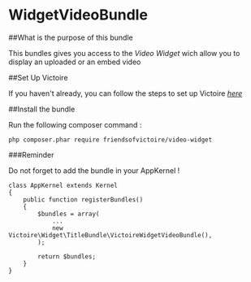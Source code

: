 # WidgetVideoBundle

##What is the purpose of this bundle

This bundles gives you access to the *Video Widget* wich allow you to display an uploaded or an embed video
 
##Set Up Victoire

If you haven't already, you can follow the steps to set up Victoire *[here](https://github.com/Victoire/victoire/blob/master/setup.md)*

##Install the bundle

Run the following composer command :

    php composer.phar require friendsofvictoire/video-widget

###Reminder

Do not forget to add the bundle in your AppKernel !

    class AppKernel extends Kernel
    {
        public function registerBundles()
        {
            $bundles = array(
                ...
                new Victoire\Widget\TitleBundle\VictoireWidgetVideoBundle(),
            );

            return $bundles;
        }
    }

